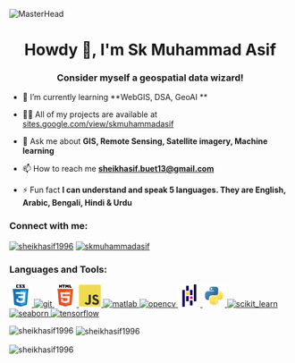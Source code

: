 ![MasterHead](https://www.nasa.gov/sites/default/files/styles/ubernode_alt_horiz/public/thumbnails/image/grandchallengetrajectories_1.gif)

<h1 align="center">Howdy 👋, I'm Sk Muhammad Asif</h1>
<h3 align="center">Consider myself a geospatial data wizard!</h3>


- 🌱 I’m currently learning **WebGIS, DSA, GeoAI **

- 👨‍💻 All of my projects are available at [sites.google.com/view/skmuhammadasif](sites.google.com/view/skmuhammadasif)

- 💬 Ask me about **GIS, Remote Sensing, Satellite imagery, Machine learning**

- 📫 How to reach me **sheikhasif.buet13@gmail.com**

- ⚡ Fun fact **I can understand and speak 5 languages. They are English, Arabic, Bengali, Hindi & Urdu**

<h3 align="left">Connect with me:</h3>
<p align="left">
<a href="https://codepen.io/sheikhasif1996" target="blank"><img align="center" src="https://raw.githubusercontent.com/rahuldkjain/github-profile-readme-generator/master/src/images/icons/Social/codepen.svg" alt="sheikhasif1996" height="30" width="40" /></a>
<a href="https://kaggle.com/skmuhammadasif" target="blank"><img align="center" src="https://raw.githubusercontent.com/rahuldkjain/github-profile-readme-generator/master/src/images/icons/Social/kaggle.svg" alt="skmuhammadasif" height="30" width="40" /></a>
</p>

<h3 align="left">Languages and Tools:</h3>
<p align="left"> <a href="https://www.w3schools.com/css/" target="_blank" rel="noreferrer"> <img src="https://raw.githubusercontent.com/devicons/devicon/master/icons/css3/css3-original-wordmark.svg" alt="css3" width="40" height="40"/> </a> <a href="https://git-scm.com/" target="_blank" rel="noreferrer"> <img src="https://www.vectorlogo.zone/logos/git-scm/git-scm-icon.svg" alt="git" width="40" height="40"/> </a> <a href="https://www.w3.org/html/" target="_blank" rel="noreferrer"> <img src="https://raw.githubusercontent.com/devicons/devicon/master/icons/html5/html5-original-wordmark.svg" alt="html5" width="40" height="40"/> </a> <a href="https://developer.mozilla.org/en-US/docs/Web/JavaScript" target="_blank" rel="noreferrer"> <img src="https://raw.githubusercontent.com/devicons/devicon/master/icons/javascript/javascript-original.svg" alt="javascript" width="40" height="40"/> </a> <a href="https://www.mathworks.com/" target="_blank" rel="noreferrer"> <img src="https://upload.wikimedia.org/wikipedia/commons/2/21/Matlab_Logo.png" alt="matlab" width="40" height="40"/> </a> <a href="https://opencv.org/" target="_blank" rel="noreferrer"> <img src="https://www.vectorlogo.zone/logos/opencv/opencv-icon.svg" alt="opencv" width="40" height="40"/> </a> <a href="https://pandas.pydata.org/" target="_blank" rel="noreferrer"> <img src="https://raw.githubusercontent.com/devicons/devicon/2ae2a900d2f041da66e950e4d48052658d850630/icons/pandas/pandas-original.svg" alt="pandas" width="40" height="40"/> </a> <a href="https://www.python.org" target="_blank" rel="noreferrer"> <img src="https://raw.githubusercontent.com/devicons/devicon/master/icons/python/python-original.svg" alt="python" width="40" height="40"/> </a> <a href="https://scikit-learn.org/" target="_blank" rel="noreferrer"> <img src="https://upload.wikimedia.org/wikipedia/commons/0/05/Scikit_learn_logo_small.svg" alt="scikit_learn" width="40" height="40"/> </a> <a href="https://seaborn.pydata.org/" target="_blank" rel="noreferrer"> <img src="https://seaborn.pydata.org/_images/logo-mark-lightbg.svg" alt="seaborn" width="40" height="40"/> </a> <a href="https://www.tensorflow.org" target="_blank" rel="noreferrer"> <img src="https://www.vectorlogo.zone/logos/tensorflow/tensorflow-icon.svg" alt="tensorflow" width="40" height="40"/> </a> </p>

<p><img align="left" src="https://github-readme-stats.vercel.app/api/top-langs?username=sheikhasif1996&show_icons=true&locale=en&layout=compact" alt="sheikhasif1996" /></p>

<p>&nbsp;<img align="center" src="https://github-readme-stats.vercel.app/api?username=sheikhasif1996&show_icons=true&locale=en" alt="sheikhasif1996" /></p>

<p><img align="center" src="https://github-readme-streak-stats.herokuapp.com/?user=sheikhasif1996&" alt="sheikhasif1996" /></p>
